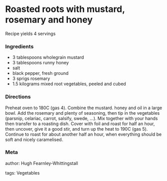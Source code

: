 # Roasted roots with mustard, rosemary and honey

Recipe yields 4 servings 

### Ingredients
 * 3 tablespoons wholegrain mustard
 * 3 tablespoons runny honey
 * salt
 * black pepper, fresh ground
 * 3 sprigs rosemary
 * 1.5 kilograms mixed root vegetables, peeled and cubed

### Directions

Preheat oven to 180C (gas 4).  Combine the mustard. honey and oil in a large bowl.  Add the rosemary and plenty of seasoning, then tip in the vegetables (parsnip, celariac, carrot, salsify, swede, ...).  Mix together with your hands then transfer to a roasting dish.  Cover with foil and roast for half an hour, then uncover, give it a good stir, and turn up the heat to 190C (gas 5). Continue to roast for about another half an hour, when everything should be soft and nicely caramelised.

### Meta
author: Hugh Fearnley-Whittingstall

tags: Vegetables

